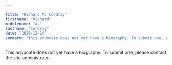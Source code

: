 ```yaml
---

title: "Richard A. Cordray"
firstname: "Richard"
middlename: "A."
lastname: "Cordray"
date: "2020-12-14"
summary: "This advocate does not yet have a biography. To submit one, please contact the site administrator."
---
```

This advocate does not yet have a biography. To submit one, please contact the site administrator.

